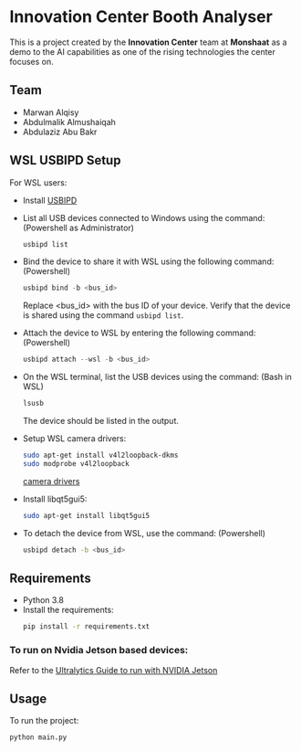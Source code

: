 # Innovation Center Booth Analyser
This is a project created by the **Innovation Center** team at **Monshaat** as a demo to the AI capabilities as one of the rising technologies the center focuses on.

## Team
- Marwan Alqisy
- Abdulmalik Almushaiqah
- Abdulaziz Abu Bakr

## WSL USBIPD Setup
For WSL users: 

- Install [USBIPD](https://github.com/dorssel/usbipd-win)

- List all USB devices connected to Windows using the command: (Powershell as Administrator)
    ```powershell
    usbipd list
    ```
- Bind the device to share it with WSL using the following command: (Powershell)
    ```powershell
    usbipd bind -b <bus_id>
    ```
    Replace <bus_id> with the bus ID of your device.
    Verify that the device is shared using the command `usbipd list`.


- Attach the device to WSL by entering the following command: (Powershell)
    ```powershell
    usbipd attach --wsl -b <bus_id>
    ```

- On the WSL terminal, list the USB devices using the command: (Bash in WSL)
    ```bash
    lsusb
    ```
    The device should be listed in the output.

- Setup WSL camera drivers:
    ```bash
    sudo apt-get install v4l2loopback-dkms
    sudo modprobe v4l2loopback
    ```

    [camera drivers](https://github.com/phuoctan4141/WSL/blob/main/Connect%20USB%20devices/USB%20Camera.md)
    
- Install libqt5gui5:
    ```bash
    sudo apt-get install libqt5gui5
    ```


- To detach the device from WSL, use the command: (Powershell)
    ```bash
    usbipd detach -b <bus_id>
    ```

## Requirements

- Python 3.8
- Install the requirements:
    ```bash
    pip install -r requirements.txt
    ```

### To run on Nvidia Jetson based devices:
Refer to the [Ultralytics Guide to run with NVIDIA Jetson](https://docs.ultralytics.com/guides/nvidia-jetson)



## Usage
To run the project:
```bash
python main.py
```

